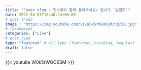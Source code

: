 ```yaml
---
title: "Cover vlog : 빗소리와 함께 들어주세요☔️ 명니의 '밤편지'"
date: 2022-04-01T16:40:24+06:00
# post thumb
image : "https://img.youtube.com/vi/W0k5rWGO6SM/hq720.jpg"
# Taxonomies
categories: ["Live"]
# post type
type: "featured" # all type (featured, trending, regular)
draft: false
---
```

{{< youtube W0k5rWGO6SM >}}
